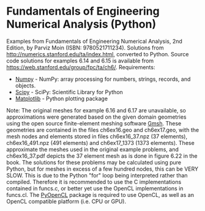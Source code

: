# Fundamentals of Engineering Numerical Analysis (Python)
Examples from Fundamentals of Engineering Numerical Analysis, 2nd Edition, by Parviz Moin (ISBN: 9780521711234). Solutions from http://numerics.stanford.edu/ta/index.html, converted to Python. Source code solutions for examples 6.14 and 6.15 is available from https://web.stanford.edu/group/fpc/ta/ch6/. Requirements:
* [Numpy](http://www.numpy.org/) - NumPy: array processing for numbers, strings, records, and objects.
* [Scipy](https://www.scipy.org/) - SciPy: Scientific Library for Python
* [Matplotlib](http://matplotlib.org/) - Python plotting package

Note:
The original meshes for example 6.16 and 6.17 are unavailable, so approximations were generated based on the given domain geometries using the open source finite-element meshing software [Gmsh](http://www.gmsh.info). These geometries are contained in the files ch6ex16.geo and ch6ex17.geo, with the mesh nodes and elements stored in files ch6ex16_37.npz (37 elements), ch6ex16_491.npz (491 elements) and ch6ex17_1373 (1373 elements). These approximate the meshes used in the original example problems, and ch6ex16_37.pdf depicts the 37 element mesh as is done in figure 6.22 in the book. The solutions for these problems may be calculated using pure Python, but for meshes in excess of a few hundred nodes, this can be VERY SLOW. This is due to the Python "for" loop being interpreted rather than compiled. Therefore it is recommended to use the C implementations contained in funcs.c, or better yet use the OpenCL implementations in funcs.cl. The [PyOpenCL](https://github.com/inducer/pyopencl/) package is required to use OpenCL, as well as an OpenCL compatible platform (i.e. CPU or GPU).
